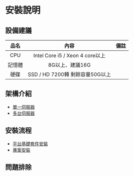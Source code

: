 # 安裝說明

## 設備建議

|品名|內容|備註|
|:-:|:-:|:-:|
|CPU|Intel Core i5 / Xeon 4 core以上||
|記憶體|8G以上、建議16G||
|硬碟|SSD / HD 7200轉 剩餘容量50G以上||

## 架構介紹
* [單一伺服器](INSTALLS/ARCH/SINGLE/)
* [多台伺服器](INSTALLS/ARCH/MULTIPLE/)

## 安裝流程
* [平台基礎套件安裝](INSTALLS/PACKAGE/README)
* [專案安裝](INSTALLS/PROJECT/README)

## 問題排除